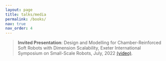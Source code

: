 ```yaml
---
layout: page
title: talks/media
permalink: /books/
nav: true
nav_order: 4
---
```


> **Invited Presentation**: Design and Modelling for Chamber-Reinforced Soft Robots with Dimension Scalability, Exeter International Symposium on Small-Scale Robots, July, 2022 [(video)](https://www.youtube.com/watch?v=ZrUxadf5lnY).
